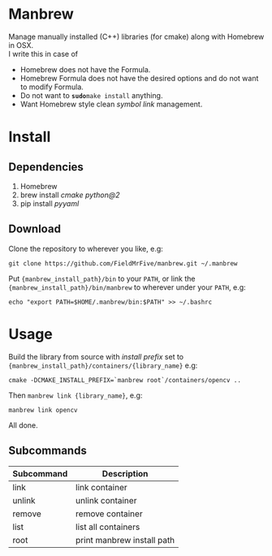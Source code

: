Manbrew
===============
Manage manually installed (C++) libraries (for cmake) along with Homebrew in OSX.<br/>
I write this in case of
* Homebrew does not have the Formula.
* Homebrew Formula does not have the desired options and do not want to modify Formula.
* Do not want to **`sudo`**`make install` anything.
* Want Homebrew style clean _symbol link_ management.

# Install
## Dependencies
1. Homebrew
2. brew install _cmake python@2_
3. pip install _pyyaml_

## Download
Clone the repository to wherever you like, e.g:

    git clone https://github.com/FieldMrFive/manbrew.git ~/.manbrew

Put `{manbrew_install_path}/bin` to your `PATH`, or link the `{manbrew_install_path}/bin/manbrew` to wherever under your `PATH`, e.g:
    
    echo "export PATH=$HOME/.manbrew/bin:$PATH" >> ~/.bashrc

# Usage
Build the library from source with _install prefix_ set to `{manbrew_install_path}/containers/{library_name}` e.g:

    cmake -DCMAKE_INSTALL_PREFIX=`manbrew root`/containers/opencv ..

Then `manbrew link {library_name}`, e.g:

    manbrew link opencv

All done.
## Subcommands
Subcommand | Description
---------- | -----------
link       | link container
unlink     | unlink container
remove     | remove container
list       | list all containers
root       | print manbrew install path
